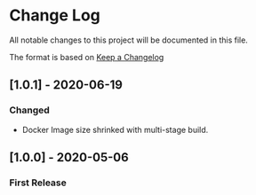 # Change Log
All notable changes to this project will be documented in this file.
 
The format is based on [Keep a Changelog](http://keepachangelog.com/)
 

## [1.0.1] - 2020-06-19
  
 
### Changed
  
- Docker Image size shrinked with multi-stage build. 
 

 
## [1.0.0] - 2020-05-06
 

### First Release 